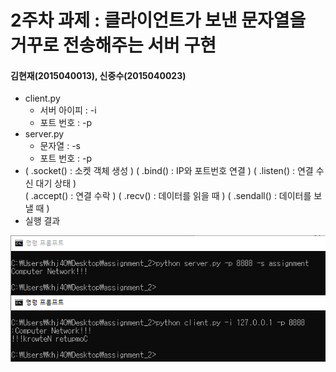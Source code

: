 2주차 과제 : 클라이언트가 보낸 문자열을 거꾸로 전송해주는 서버 구현
===
#### 김현재(2015040013), 신중수(2015040023)

* client.py
    * 서버 아이피 : -i
    * 포트 번호 : -p
* server.py
    * 문자열 : -s
    * 포트 번호 : -p
* ( .socket() : 소켓 객체 생성 )     ( .bind() : IP와 포트번호 연결 )     ( .listen() : 연결 수신 대기 상태 )  
  ( .accept() : 연결 수락 )      ( .recv() : 데이터를 읽을 때 )    ( .sendall() : 데이터를 보낼 때 )
* 실행 결과

![result](https://raw.githubusercontent.com/KHJae/Cnetwork/master/assignment_2/result.PNG)

